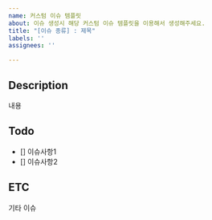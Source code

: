 ```yaml
---
name: 커스텀 이슈 템플릿
about: 이슈 생성시 해당 커스텀 이슈 템플릿을 이용해서 생성해주세요.
title: "[이슈 종류] : 제목"
labels: ''
assignees: ''

---
```


## Description
내용

## Todo
- [] 이슈사항1
- [] 이슈사항2

## ETC
기타 이슈
